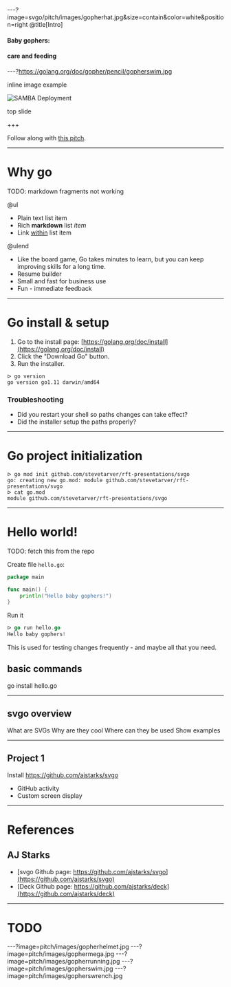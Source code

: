 ---?image=svgo/pitch/images/gopherhat.jpg&size=contain&color=white&position=right
@title[Intro]

#### Baby gophers:
#### care and feeding



---?https://golang.org/doc/gopher/pencil/gopherswim.jpg


inline image example

![SAMBA Deployment](https://onetapbeyond.github.io/resource/img/samba/new-samba-deploy.jpg)

top slide

+++

Follow along with [this pitch](https://gitpitch.com/stevetarver/rft-presentations/master?p=svgo).


---

# Why go

TODO: markdown fragments not working

@ul

- Plain text list item
- Rich **markdown** list *item*
- Link [within](https://gitpitch.com) list item

@ulend

- Like the board game, Go takes minutes to learn, but you can keep improving skills for a long time.
- Resume builder
- Small and fast for business use
- Fun - immediate feedback

---

# Go install & setup

1. Go to the install page: [https://golang.org/doc/install](https://golang.org/doc/install)
1. Click the "Download Go" button.
1. Run the installer.

```
ᐅ go version
go version go1.11 darwin/amd64
```

### Troubleshooting

* Did you restart your shell so paths changes can take effect?
* Did the installer setup the paths properly?

---

# Go project initialization

```
ᐅ go mod init github.com/stevetarver/rft-presentations/svgo
go: creating new go.mod: module github.com/stevetarver/rft-presentations/svgo
ᐅ cat go.mod
module github.com/stevetarver/rft-presentations/svgo
```

---

# Hello world!

TODO: fetch this from the repo

Create file `hello.go`:

```go
package main

func main() {
	println("Hello baby gophers!")
}
```

Run it

```go
ᐅ go run hello.go
Hello baby gophers!
```

This is used for testing changes frequently - and maybe all that you need.


## basic commands

go install hello.go

---

## svgo overview

What are SVGs
Why are they cool
Where can they be used
Show examples

---

## Project 1

Install https://github.com/ajstarks/svgo

* GitHub activity
* Custom screen display

---

# References

## AJ Starks

* [svgo Github page: https://github.com/ajstarks/svgo](https://github.com/ajstarks/svgo)
* [Deck Github page: https://github.com/ajstarks/deck](https://github.com/ajstarks/deck)


---

# TODO

---?image=pitch/images/gopherhelmet.jpg
---?image=pitch/images/gophermega.jpg
---?image=pitch/images/gopherrunning.jpg
---?image=pitch/images/gopherswim.jpg
---?image=pitch/images/gopherswrench.jpg

